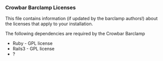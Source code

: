 ### Crowbar Barclamp Licenses

This file contains information (if updated by the barclamp authors!) about the licenses that apply to your installation.

The following dependencies are required by the Crowbar Barclamp

* Ruby - GPL license
* Rails3 - GPL license 
* ?



